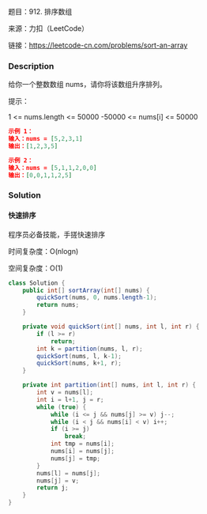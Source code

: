 题目：912. 排序数组

来源：力扣（LeetCode）

链接：https://leetcode-cn.com/problems/sort-an-array


### Description

给你一个整数数组 nums，请你将该数组升序排列。

提示：

1 <= nums.length <= 50000
-50000 <= nums[i] <= 50000

```json
示例 1：
输入：nums = [5,2,3,1]
输出：[1,2,3,5]

示例 2：
输入：nums = [5,1,1,2,0,0]
输出：[0,0,1,1,2,5]
```

### Solution

#### 快速排序

程序员必备技能，手搓快速排序

时间复杂度：O(nlogn)

空间复杂度：O(1)

```java
class Solution {
    public int[] sortArray(int[] nums) {
        quickSort(nums, 0, nums.length-1);
        return nums;
    }

    private void quickSort(int[] nums, int l, int r) {
        if (l >= r)
            return;
        int k = partition(nums, l, r);
        quickSort(nums, l, k-1);
        quickSort(nums, k+1, r);
    }

    private int partition(int[] nums, int l, int r) {
        int v = nums[l];
        int i = l+1, j = r;
        while (true) {
            while (i <= j && nums[j] >= v) j--;
            while (i < j && nums[i] < v) i++;
            if (i >= j)
                break;
            int tmp = nums[i];
            nums[i] = nums[j];
            nums[j] = tmp;
        }
        nums[l] = nums[j];
        nums[j] = v;
        return j;
    }
}
```

